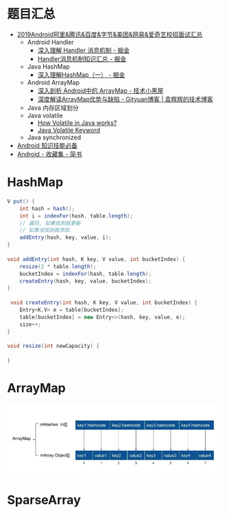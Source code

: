 # 题目汇总

+ [2019Android阿里&腾讯&百度&字节&美团&网易&爱奇艺校招面试汇总](https://mp.weixin.qq.com/s?__biz=MzAxMTI4MTkwNQ==&mid=2650829513&idx=1&sn=3b3b42a74a7f41f11c14067da99426f4&chksm=80b7a657b7c02f414c4a8da260740fd17bfa0aba3bcdcaf2cc05d28f119bf3cc138519ecba51&mpshare=1&scene=1&srcid=1223oEAcb6oGCMcy891Sr2hU&sharer_sharetime=1577092368452&sharer_shareid=b5535657e3516bd6d7252ce5f5ed09f4#rd)
    + Android Handler
        + [深入理解 Handler 消息机制 - 掘金](https://juejin.im/post/5d712cedf265da03ea5a9ecf)
        + [Handler消息机制知识汇总 - 掘金](https://juejin.im/post/5d5d4af65188254e8163251a)
    + Java HashMap
        + [深入理解HashMap（一） - 掘金](https://juejin.im/post/5a6694e8f265da3e347b63c7)
    + Android ArrayMap
        + [深入剖析 Android中的 ArrayMap - 技术小黑屋](https://droidyue.com/blog/2017/02/12/dive-into-arraymap-in-android/)
        + [深度解读ArrayMap优势与缺陷 - Gityuan博客 | 袁辉辉的技术博客](http://gityuan.com/2019/01/13/arraymap/)
    + Java 内存区域划分
    + Java volatile
        + [How Volatile in Java works? ](https://javarevisited.blogspot.com/2011/06/volatile-keyword-java-example-tutorial.html)
        + [Java Volatile Keyword](http://tutorials.jenkov.com/java-concurrency/volatile.html)
    + Java synchronized
+ [Android 知识技能必备](https://www.kancloud.cn/alex_wsc/android/401651)
+ [Android - 收藏集 - 简书](https://www.jianshu.com/p/73e36529cf7c?utm_campaign=maleskine&utm_content=note&utm_medium=seo_notes&utm_source=recommendation)

# HashMap

```java
V put() {
    int hash = hash();
    int i = indexFor(hash, table.length);
    // 遍历, 如果找到就更新
    // 如果没找到就添加
    addEntry(hash, key, value, i);
}

void addEntry(int hash, K key, V value, int bucketIndex) {
    resize(2 * table.length);
    bucketIndex = indexFor(hash, table.length);
    createEntry(hash, key, value, bucketIndex);
}

 void createEntry(int hash, K key, V value, int bucketIndex) {
    Entry<K,V> e = table[bucketIndex];
    table[bucketIndex] = new Entry<>(hash, key, value, e);
    size++;
}

void resize(int newCapacity) {

}
```

# ArrayMap

![](/images/15771892661046.jpg)

# SparseArray

